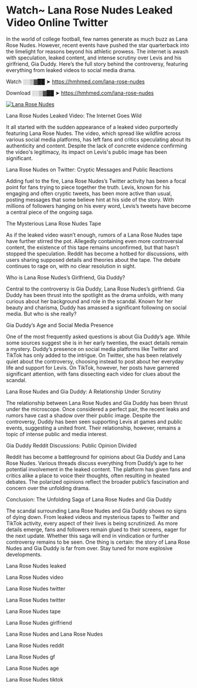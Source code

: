 # Watch~ Lana Rose Nudes Leaked Video Online Twitter

In the world of college football, few names generate as much buzz as Lana Rose Nudes. However, recent events have pushed the star quarterback into the limelight for reasons beyond his athletic prowess. The internet is awash with speculation, leaked content, and intense scrutiny over Levis and his girlfriend, Gia Duddy. Here’s the full story behind the controversy, featuring everything from leaked videos to social media drama.

Watch ░░▒▓██ ➤ https://hmhmed.com/lana-rose-nudes

Download ░░▒▓██ ➤ https://hmhmed.com/lana-rose-nudes

[![Lana Rose Nudes](https://i.imgur.com/dJHk4Zq.gif)](https://hmhmed.com/lana-rose-nudes)

Lana Rose Nudes Leaked Video: The Internet Goes Wild

It all started with the sudden appearance of a leaked video purportedly featuring Lana Rose Nudes. The video, which spread like wildfire across various social media platforms, has left fans and critics speculating about its authenticity and content. Despite the lack of concrete evidence confirming the video's legitimacy, its impact on Levis's public image has been significant.

Lana Rose Nudes on Twitter: Cryptic Messages and Public Reactions

Adding fuel to the fire, Lana Rose Nudes’s Twitter activity has been a focal point for fans trying to piece together the truth. Levis, known for his engaging and often cryptic tweets, has been more active than usual, posting messages that some believe hint at his side of the story. With millions of followers hanging on his every word, Levis’s tweets have become a central piece of the ongoing saga.

The Mysterious Lana Rose Nudes Tape

As if the leaked video wasn’t enough, rumors of a Lana Rose Nudes tape have further stirred the pot. Allegedly containing even more controversial content, the existence of this tape remains unconfirmed, but that hasn’t stopped the speculation. Reddit has become a hotbed for discussions, with users sharing supposed details and theories about the tape. The debate continues to rage on, with no clear resolution in sight.

Who is Lana Rose Nudes’s Girlfriend, Gia Duddy?

Central to the controversy is Gia Duddy, Lana Rose Nudes’s girlfriend. Gia Duddy has been thrust into the spotlight as the drama unfolds, with many curious about her background and role in the scandal. Known for her beauty and charisma, Duddy has amassed a significant following on social media. But who is she really?

Gia Duddy’s Age and Social Media Presence

One of the most frequently asked questions is about Gia Duddy’s age. While some sources suggest she is in her early twenties, the exact details remain a mystery. Duddy’s presence on social media platforms like Twitter and TikTok has only added to the intrigue. On Twitter, she has been relatively quiet about the controversy, choosing instead to post about her everyday life and support for Levis. On TikTok, however, her posts have garnered significant attention, with fans dissecting each video for clues about the scandal.

Lana Rose Nudes and Gia Duddy: A Relationship Under Scrutiny

The relationship between Lana Rose Nudes and Gia Duddy has been thrust under the microscope. Once considered a perfect pair, the recent leaks and rumors have cast a shadow over their public image. Despite the controversy, Duddy has been seen supporting Levis at games and public events, suggesting a united front. Their relationship, however, remains a topic of intense public and media interest.

Gia Duddy Reddit Discussions: Public Opinion Divided

Reddit has become a battleground for opinions about Gia Duddy and Lana Rose Nudes. Various threads discuss everything from Duddy’s age to her potential involvement in the leaked content. The platform has given fans and critics alike a place to voice their thoughts, often resulting in heated debates. The polarized opinions reflect the broader public’s fascination and concern over the unfolding drama.

Conclusion: The Unfolding Saga of Lana Rose Nudes and Gia Duddy

The scandal surrounding Lana Rose Nudes and Gia Duddy shows no signs of dying down. From leaked videos and mysterious tapes to Twitter and TikTok activity, every aspect of their lives is being scrutinized. As more details emerge, fans and followers remain glued to their screens, eager for the next update. Whether this saga will end in vindication or further controversy remains to be seen. One thing is certain: the story of Lana Rose Nudes and Gia Duddy is far from over. Stay tuned for more explosive developments.

Lana Rose Nudes leaked

Lana Rose Nudes video

Lana Rose Nudes twitter

Lana Rose Nudes twitter

Lana Rose Nudes tape

Lana Rose Nudes girlfriend

Lana Rose Nudes and Lana Rose Nudes

Lana Rose Nudes reddit

Lana Rose Nudes gf

Lana Rose Nudes age

Lana Rose Nudes tiktok